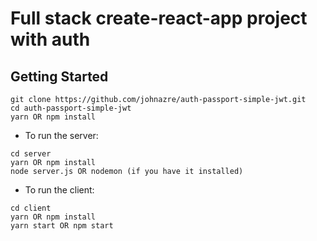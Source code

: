 # Full stack create-react-app project with auth

## Getting Started
```
git clone https://github.com/johnazre/auth-passport-simple-jwt.git
cd auth-passport-simple-jwt
yarn OR npm install
```
- To run the server:
```
cd server
yarn OR npm install
node server.js OR nodemon (if you have it installed)
```
- To run the client:
```
cd client
yarn OR npm install
yarn start OR npm start
```
